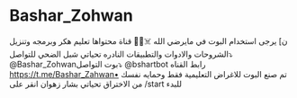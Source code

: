 # Bashar_Zohwan
 ن] يرجى استخدام البوت  في  مايرضي الله ☠️🏴‍☠️ قناة محتواها تعليم هكر وبرمجه وتنزيل الشروحات والادوات والتطبيقات النادره تحياتي شبل الضحي للتواصل⤵️ @Bashar_Zohwanبوت التواصل⤵️ @bshartbot رابط القناه https://t.me/Bashar_Zahwan• تم صنع البوت للاغراض التعليمية فقط وحمايه نفسك من الاختراق تحياتي بشار زهوان انقر على /start للبدء

